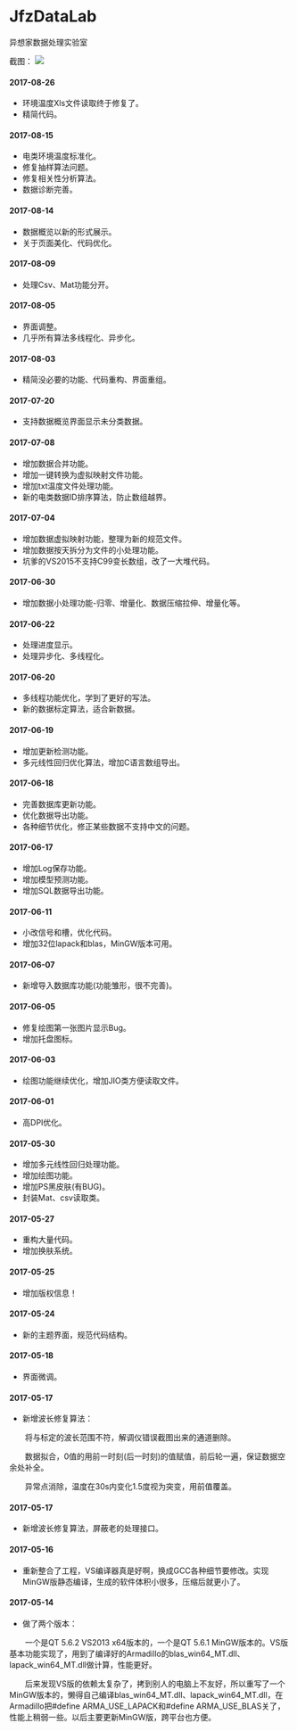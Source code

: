 # JfzDataLab
异想家数据处理实验室

截图：
![](http://file.jfz.me/1.png)

#### 2017-08-26

* 环境温度Xls文件读取终于修复了。
* 精简代码。

#### 2017-08-15

* 电类环境温度标准化。
* 修复抽样算法问题。
* 修复相关性分析算法。
* 数据诊断完善。

#### 2017-08-14

* 数据概览以新的形式展示。
* 关于页面美化、代码优化。
 
#### 2017-08-09

* 处理Csv、Mat功能分开。

#### 2017-08-05

* 界面调整。
* 几乎所有算法多线程化、异步化。

#### 2017-08-03

* 精简没必要的功能、代码重构、界面重组。

#### 2017-07-20

* 支持数据概览界面显示未分类数据。

#### 2017-07-08

* 增加数据合并功能。
* 增加一键转换为虚拟映射文件功能。
* 增加txt温度文件处理功能。
* 新的电类数据ID排序算法，防止数组越界。

#### 2017-07-04

* 增加数据虚拟映射功能，整理为新的规范文件。
* 增加数据按天拆分为文件的小处理功能。
* 坑爹的VS2015不支持C99变长数组，改了一大堆代码。

#### 2017-06-30

* 增加数据小处理功能-归零、增量化、数据压缩拉伸、增量化等。

#### 2017-06-22

* 处理进度显示。
* 处理异步化、多线程化。

#### 2017-06-20

* 多线程功能优化，学到了更好的写法。
* 新的数据标定算法，适合新数据。

#### 2017-06-19

* 增加更新检测功能。
* 多元线性回归优化算法，增加C语言数组导出。

#### 2017-06-18

* 完善数据库更新功能。
* 优化数据导出功能。
* 各种细节优化，修正某些数据不支持中文的问题。

#### 2017-06-17

* 增加Log保存功能。
* 增加模型预测功能。
* 增加SQL数据导出功能。

#### 2017-06-11

* 小改信号和槽，优化代码。
* 增加32位lapack和blas，MinGW版本可用。

#### 2017-06-07

* 新增导入数据库功能(功能雏形，很不完善)。

#### 2017-06-05

* 修复绘图第一张图片显示Bug。
* 增加托盘图标。

#### 2017-06-03

* 绘图功能继续优化，增加JIO类方便读取文件。

#### 2017-06-01

* 高DPI优化。

#### 2017-05-30

* 增加多元线性回归处理功能。
* 增加绘图功能。
* 增加PS黑皮肤(有BUG)。
* 封装Mat、csv读取类。

#### 2017-05-27

* 重构大量代码。
* 增加换肤系统。

#### 2017-05-25

* 增加版权信息！

#### 2017-05-24

* 新的主题界面，规范代码结构。

#### 2017-05-18

* 界面微调。

#### 2017-05-17

* 新增波长修复算法：

　　将与标定的波长范围不符，解调仪错误截图出来的通道删除。

　　数据拟合，0值的用前一时刻(后一时刻)的值赋值，前后轮一遍，保证数据空余处补全。

　　异常点消除，温度在30s内变化1.5度视为突变，用前值覆盖。

#### 2017-05-17

* 新增波长修复算法，屏蔽老的处理接口。

#### 2017-05-16

* 重新整合了工程，VS编译器真是好啊，换成GCC各种细节要修改。实现MinGW版静态编译，生成的软件体积小很多，压缩后就更小了。

#### 2017-05-14

* 做了两个版本：

　　一个是QT 5.6.2 VS2013 x64版本的，一个是QT 5.6.1 MinGW版本的。VS版基本功能实现了，用到了编译好的Armadillo的blas_win64_MT.dll、lapack_win64_MT.dll做计算，性能更好。

　　后来发现VS版的依赖太复杂了，拷到别人的电脑上不友好，所以重写了一个MinGW版本的，懒得自己编译blas_win64_MT.dll、lapack_win64_MT.dll，在Armadillo把#define ARMA_USE_LAPACK和#define ARMA_USE_BLAS关了，性能上稍弱一些。以后主要更新MinGW版，跨平台也方便。